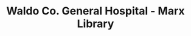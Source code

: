 ---
layout: repo
title: "Waldo Co. General Hospital - Marx Library"
id: 2375
permalink: repos/2375/
---